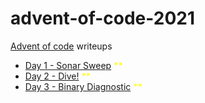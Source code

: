 # advent-of-code-2021
[Advent of code](https://adventofcode.com/2021) writeups

* [Day 1 - Sonar Sweep](./day1/sonar-sweep.dart) <span style="color:yellow">\*</span><span style="color:yellow">\*</span>
* [Day 2 - Dive!](./day2/dive.dart) <span style="color:yellow">\*</span><span style="color:yellow">\*</span>
* [Day 3 - Binary Diagnostic](./day3/binary-diagnostic.dart) <span style="color:yellow">\*</span><span style="color:yellow">\*</span>